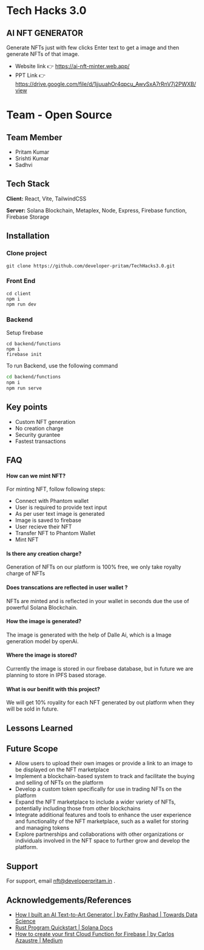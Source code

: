 
# Tech Hacks 3.0

## AI NFT GENERATOR
Generate NFTs just with few clicks
Enter text to get a image and then generate NFTs
of that image.

- Website link 👉 https://ai-nft-minter.web.app/
- PPT Link 👉 https://drive.google.com/file/d/1jjuuahOr4qpcu_AwvSxA7rRnV7j2PWXB/view

# Team - Open Source
## Team Member
- Pritam Kumar
- Srishti Kumar
- Sadhvi

## Tech Stack

**Client:** React, Vite, TailwindCSS

**Server:** Solana Blockchain, Metaplex, Node, Express, Firebase function, Firebase Storage


## Installation

### Clone project 
```
git clone https://github.com/developer-pritam/TechHacks3.0.git
```

### Front End

```
cd client
npm i
npm run dev
```


### Backend 

Setup firebase 
```
cd backend/functions
npm i
firebase init
```

To run Backend, use the following command

```bash
cd backend/functions
npm i
npm run serve
```


## Key points
- Custom NFT generation
- No creation charge
- Security gurantee
- Fastest transactions


## FAQ

#### How can we mint NFT?
For minting NFT, follow following steps:
- Connect with Phantom wallet 
- User is required to provide text input 
- As per user text image is generated
- Image is saved to firebase 
- User recieve their NFT
- Transfer NFT to Phantom Wallet 
- Mint NFT

#### Is there any creation charge?
Generation of NFTs on our platform is 100% free, we only take royalty charge of NFTs

#### Does transcations are reflected in user wallet ?
NFTs are minted and is reflected in your wallet in seconds due the use of powerful Solana Blockchain. 
#### How the image is generated?

The image is generated with the help of Dalle Ai, which is a Image generation model by openAi.

#### Where the image is stored?

Currently the image is stored in our firebase database, but in future we are planning to store in IPFS based storage.
#### What is our benifit with this project?
We will get 10% royality for each NFT generated by out platform when they will be sold in future. 


## Lessons Learned
 


## Future Scope
- Allow users to upload their own images or provide a link to an image to be displayed on the NFT marketplace
- Implement a blockchain-based system to track and facilitate the buying and selling of NFTs on the platform
- Develop a custom token specifically for use in trading NFTs on the platform
- Expand the NFT marketplace to include a wider variety of NFTs, potentially including those from other blockchains
- Integrate additional features and tools to enhance the user experience and functionality of the NFT marketplace, such as a wallet for storing and managing tokens
- Explore partnerships and collaborations with other organizations or individuals involved in the NFT space to further grow and develop the platform.



## Support

For support, email nft@developerpritam.in .


## Acknowledgements/References

 - [How I built an AI Text-to-Art Generator | by Fathy Rashad | Towards Data Science](https://towardsdatascience.com/how-i-built-an-ai-text-to-art-generator-a0c0f6d6f59f)
 - [Rust Program Quickstart | Solana Docs](https://docs.solana.com/getstarted/rust)
 - [How to create your first Cloud Function for Firebase | by Carlos Azaustre | Medium](https://medium.com/@carlosazaustre/how-to-create-your-first-cloud-function-for-firebase-17711831a67c)



